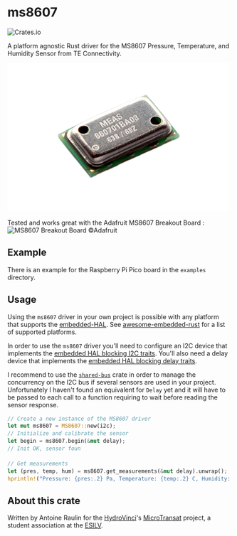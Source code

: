 # ms8607

![Crates.io](https://img.shields.io/crates/v/ms8607)

A platform agnostic Rust driver for the MS8607 Pressure, Temperature, and Humidity Sensor from TE Connectivity.

![MS8607](assets/sensor.png)

Tested and works great with the Adafruit MS8607 Breakout Board :
![MS8607 Breakout Board ©Adafruit](https://github.com/adafruit/Adafruit_MS8607/raw/master/assets/board.png?raw=true)

## Example

There is an example for the Raspberry Pi Pico board in the `examples` directory.

## Usage

Using the `ms8607` driver in your own project is possible with any platform that supports the [embedded-HAL](https://github.com/rust-embedded/embedded-hal). See [awesome-embedded-rust](https://github.com/rust-embedded/awesome-embedded-rust#hal-implementation-crates) for a list of supported platforms.

In order to use the `ms8607` driver you'll need to configure an I2C device that implements the [embedded HAL blocking I2C traits](https://docs.rs/embedded-hal/latest/embedded_hal/blocking/i2c/index.html). You'll also need a delay device that implements the [embedded HAL blocking delay traits](https://docs.rs/embedded-hal/latest/embedded_hal/blocking/delay/index.html).

I recommend to use the [`shared-bus`](https://crates.io/crates/shared-bus) crate in order to manage the concurrency on the I2C bus if several sensors are used in your project. Unfortunately I haven't found an equivalent for `Delay` yet and it will have to be passed to each call to a function requiring to wait before reading the sensor response.

```rust
// Create a new instance of the MS8607 driver
let mut ms8607 = MS8607::new(i2c);
// Initialize and calibrate the sensor
let begin = ms8607.begin(&mut delay);
// Init OK, sensor foun

// Get measurements
let (pres, temp, hum) = ms8607.get_measurements(&mut delay).unwrap();
hprintln!("Pressure: {pres:.2} Pa, Temperature: {temp:.2} C, Humidity: {hum:.2} %RH\r");
```

## About this crate

Written by Antoine Raulin for the [HydroVinci](https://github.com/HydroVinci-PULV)'s [MicroTransat](https://github.com/HydroVinci-PULV/MicroTransat) project, a student association at the [ESILV](https://esilv.fr).
